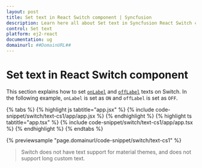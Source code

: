 ```yaml
---
layout: post
title: Set text in React Switch component | Syncfusion
description: Learn here all about Set text in Syncfusion React Switch component of Syncfusion Essential JS 2 and more.
control: Set text 
platform: ej2-react
documentation: ug
domainurl: ##DomainURL##
---
```


# Set text in React Switch component

This section explains how to set [`onLabel`](https://ej2.syncfusion.com/react/documentation/api/switch/#onlabel) and [`offLabel`](https://ej2.syncfusion.com/react/documentation/api/switch/#offlabel) texts on Switch. In the following example, `onLabel` is set as `ON` and `offLabel` is set as `OFF`.

{% tabs %}
{% highlight js tabtitle="app.jsx" %}
{% include code-snippet/switch/text-cs1/app/app.jsx %}
{% endhighlight %}
{% highlight ts tabtitle="app.tsx" %}
{% include code-snippet/switch/text-cs1/app/app.tsx %}
{% endhighlight %}
{% endtabs %}

 {% previewsample "page.domainurl/code-snippet/switch/text-cs1" %}

> Switch does not have text support for material themes, and does not support long custom text.
